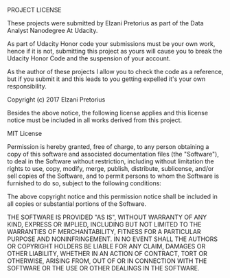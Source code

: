 PROJECT LICENSE

These projects were submitted by Elzani Pretorius as part of the Data Analyst Nanodegree At Udacity.

As part of Udacity Honor code your submissions must be your own work, hence if it is not, submitting 
this project as yours will cause you to break the Udacity Honor Code and the suspension of your account.

As the author of these projects I allow you to check the code as a reference, but if you submit it and 
this leads to you getting expelled it's your own responsibility.

Copyright (c) 2017 Elzani Pretorius

Besides the above notice, the following license applies and this license notice must be included in all works
derived from this project.

MIT License

Permission is hereby granted, free of charge, to any person obtaining a copy of this software and associated 
documentation files (the "Software"), to deal in the Software without restriction, including without limitation
the rights to use, copy, modify, merge, publish, distribute, sublicense, and/or sell copies of the Software, and
to permit persons to whom the Software is furnished to do so, subject to the following conditions:

The above copyright notice and this permission notice shall be included in all copies or substantial portions of 
the Software.

THE SOFTWARE IS PROVIDED "AS IS", WITHOUT WARRANTY OF ANY KIND, EXPRESS OR IMPLIED, INCLUDING BUT NOT LIMITED TO 
THE WARRANTIES OF MERCHANTABILITY, FITNESS FOR A PARTICULAR PURPOSE AND NONINFRINGEMENT. IN NO EVENT SHALL THE 
AUTHORS OR COPYRIGHT HOLDERS BE LIABLE FOR ANY CLAIM, DAMAGES OR OTHER LIABILITY, WHETHER IN AN ACTION OF CONTRACT,
TORT OR OTHERWISE, ARISING FROM, OUT OF OR IN CONNECTION WITH THE SOFTWARE OR THE USE OR OTHER DEALINGS IN THE SOFTWARE.
